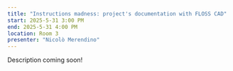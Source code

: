 ```yaml
---
title: "Instructions madness: project's documentation with FLOSS CAD"
start: 2025-5-31 3:00 PM
end: 2025-5-31 4:00 PM
location: Room 3
presenter: "Nicolò Merendino"
---
```


Description coming soon!
